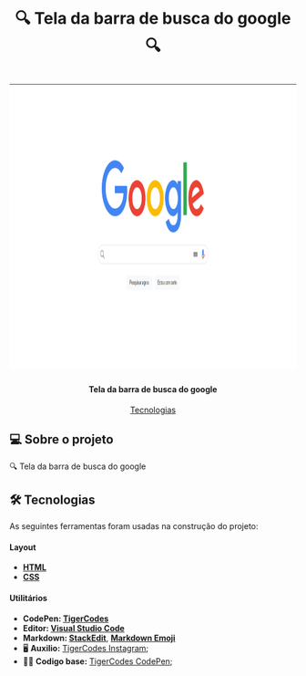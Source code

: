 <h1 align="center">🔍 Tela da barra de busca do google 🔍</h1>

</p>
<h1 align="center">
    <img alt="Bateria" width="900" height="500" title="" src="./assets/img/barra-google.png" />
</h1>

<h4 align="center"> 
Tela da barra de busca do google</h4>

<p align="center">
 <a href="#-tecnologias">Tecnologias</a> 
</p>

## 💻 Sobre o projeto

🔍 Tela da barra de busca do google  

## 🛠 Tecnologias

As seguintes ferramentas foram usadas na construção do projeto:

#### **Layout**

- **[HTML](https://www.w3schools.com/html/)**
- **[CSS](https://www.w3schools.com/css/)**


#### **Utilitários**

- **CodePen: [TigerCodes](https://codepen.io/tigercodes)**
- **Editor: [Visual Studio Code](https://code.visualstudio.com/)**
- **Markdown: [StackEdit](https://stackedit.io/)**, **[Markdown Emoji](https://gist.github.com/rxaviers/7360908)**
- 🖥️ **Auxilio:** [TigerCodes Instagram](https://www.instagram.com/tiger_codes/);
- 👩‍💻 **Codigo base:** [TigerCodes CodePen](https://codepen.io/tigercodes/pen/bGWwLJQ); 

